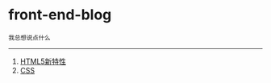 # front-end-blog
`我总想说点什么`  

-------
1. [HTML5新特性](./doc/html5-new-feature.md)
2. [CSS](./doc/css.md)
